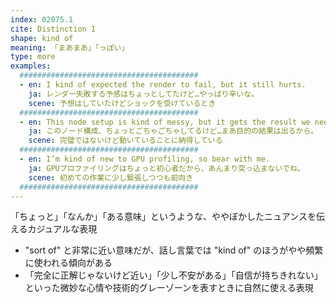```yaml
---
index: 02075.1
cite: Distinction I
shape: kind of
meaning: 「まあまあ」「っぽい」
type: more
examples:
  ########################################
  - en: I kind of expected the render to fail, but it still hurts.
    ja: レンダー失敗する予感はちょっとしてたけど…やっぱり辛いな。
    scene: 予想はしていたけどショックを受けているとき
  ########################################
  - en: This node setup is kind of messy, but it gets the result we need.
    ja: このノード構成、ちょっとごちゃごちゃしてるけど…まあ目的の結果は出るから。
    scene: 完璧ではないけど動いていることに納得している
  ########################################
  - en: I’m kind of new to GPU profiling, so bear with me.
    ja: GPUプロファイリングはちょっと初心者だから、あんまり突っ込まないでね。
    scene: 初めての作業に少し緊張しつつも前向き
  ########################################
---
```


「ちょっと」「なんか」「ある意味」というような、ややぼかしたニュアンスを伝えるカジュアルな表現

- "sort of" と非常に近い意味だが、話し言葉では "kind of" のほうがやや頻繁に使われる傾向がある
- 「完全に正解じゃないけど近い」「少し不安がある」「自信が持ちきれない」といった微妙な心情や技術的グレーゾーンを表すときに自然に使える表現
